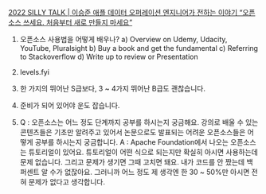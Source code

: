 [2022 SILLY TALK | 이승준 애플 데이터 오퍼레이션 엔지니어가 전하는 이야기 “오픈소스 쓰세요. 처음부터 새로 만들지 마세요”](https://youtu.be/dfOFvl5crCI)

1) 오픈소스 사용법을 어떻게 배우나? a) Overview on Udemy, Udacity, YouTube, Pluralsight b) Buy a book and get the fundamental c) Referring to Stackoverflow d) Write up to review or Presentation

2) levels.fyi

3) 한 가지의 뛰어난 S급보다, 3 ~ 4가지 뛰어난 B급도 괜찮습니다.

4) 준비가 되어 있어야 운도 잡습니다.

5) Q : 오픈소스는 어느 정도 단계까지 공부를 하시는지 궁금해요. 강의로 배울 수 있는 콘텐츠들은 기초만 알려주고 있어서 논문으로도 발표되는 어려운 오픈소스들은 어떻게 공부를 하시는지 궁금합니다. A :  Apache Foundation에서 나오는 오픈소스는 튜토리얼이 있어요. 튜토리얼이 어떤 식으로 되는지만 확실히 아시면 사용하는데 문제 없습니다. 그리고 문제가 생기면 그때 고치면 돼요. 내가 코드를 안 짰는데 백퍼센트 알 수가 없잖아요. 그러니까 어느 정도 제 생각엔 한 30 ~ 50%만 아시면 전혀 문제가 없다고 생각합니다. 